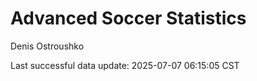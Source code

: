 # Advanced Soccer Statistics
Denis Ostroushko

<!-- gfm -->

Last successful data update: 2025-07-07 06:15:05 CST
